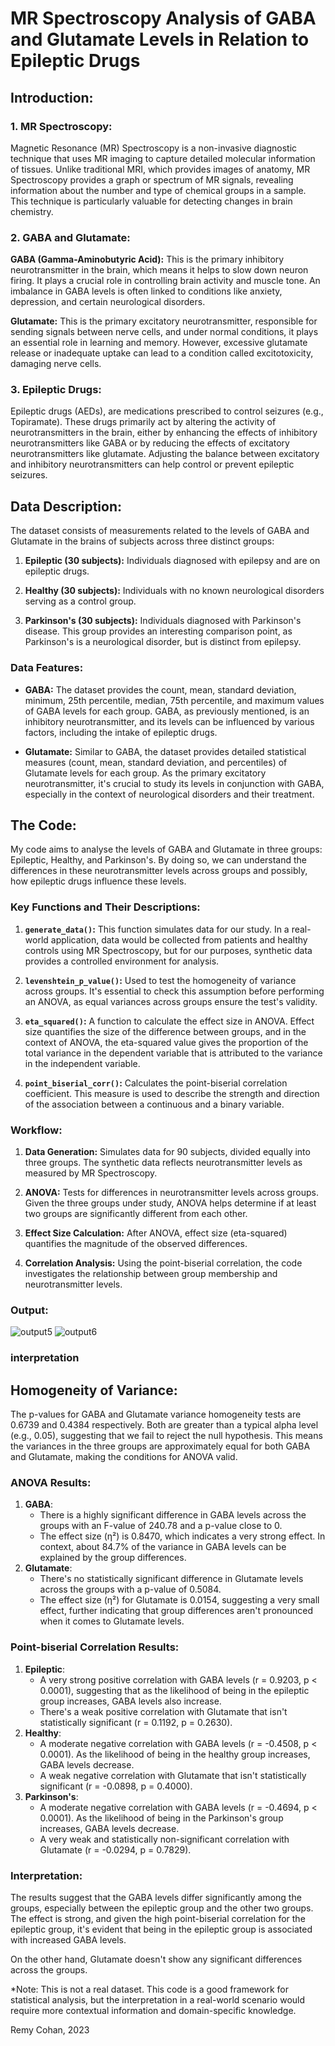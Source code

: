 
# MR Spectroscopy Analysis of GABA and Glutamate Levels in Relation to Epileptic Drugs

## Introduction:

### 1. MR Spectroscopy:
Magnetic Resonance (MR) Spectroscopy is a non-invasive diagnostic technique that uses MR imaging to capture detailed molecular information of tissues. Unlike traditional MRI, which provides images of anatomy, MR Spectroscopy provides a graph or spectrum of MR signals, revealing information about the number and type of chemical groups in a sample. This technique is particularly valuable for detecting changes in brain chemistry.

### 2. GABA and Glutamate:
**GABA (Gamma-Aminobutyric Acid):** This is the primary inhibitory neurotransmitter in the brain, which means it helps to slow down neuron firing. It plays a crucial role in controlling brain activity and muscle tone. An imbalance in GABA levels is often linked to conditions like anxiety, depression, and certain neurological disorders.

**Glutamate:** This is the primary excitatory neurotransmitter, responsible for sending signals between nerve cells, and under normal conditions, it plays an essential role in learning and memory. However, excessive glutamate release or inadequate uptake can lead to a condition called excitotoxicity, damaging nerve cells.

### 3. Epileptic Drugs:
Epileptic drugs (AEDs), are medications prescribed to control seizures (e.g., Topiramate). These drugs primarily act by altering the activity of neurotransmitters in the brain, either by enhancing the effects of inhibitory neurotransmitters like GABA or by reducing the effects of excitatory neurotransmitters like glutamate. Adjusting the balance between excitatory and inhibitory neurotransmitters can help control or prevent epileptic seizures.


## Data Description:

The dataset consists of measurements related to the levels of GABA and Glutamate in the brains of subjects across three distinct groups:

1. **Epileptic (30 subjects):** Individuals diagnosed with epilepsy and are on epileptic drugs.

2. **Healthy (30 subjects):** Individuals with no known neurological disorders serving as a control group.

3. **Parkinson's (30 subjects):** Individuals diagnosed with Parkinson's disease. This group provides an interesting comparison point, as Parkinson's is a neurological disorder, but is distinct from epilepsy.

### Data Features:

- **GABA:** The dataset provides the count, mean, standard deviation, minimum, 25th percentile, median, 75th percentile, and maximum values of GABA levels for each group. GABA, as previously mentioned, is an inhibitory neurotransmitter, and its levels can be influenced by various factors, including the intake of epileptic drugs.

- **Glutamate:** Similar to GABA, the dataset provides detailed statistical measures (count, mean, standard deviation, and percentiles) of Glutamate levels for each group. As the primary excitatory neurotransmitter, it's crucial to study its levels in conjunction with GABA, especially in the context of neurological disorders and their treatment.


## The Code:

My code aims to analyse the levels of GABA and Glutamate in three groups: Epileptic, Healthy, and Parkinson's. By doing so, we can understand the differences in these neurotransmitter levels across groups and possibly, how epileptic drugs influence these levels.

### Key Functions and Their Descriptions:

1. **`generate_data()`:** This function simulates data for our study. In a real-world application, data would be collected from patients and healthy controls using MR Spectroscopy, but for our purposes, synthetic data provides a controlled environment for analysis.

2. **`levenshtein_p_value()`:** Used to test the homogeneity of variance across groups. It's essential to check this assumption before performing an ANOVA, as equal variances across groups ensure the test's validity.

3. **`eta_squared()`:** A function to calculate the effect size in ANOVA. Effect size quantifies the size of the difference between groups, and in the context of ANOVA, the eta-squared value gives the proportion of the total variance in the dependent variable that is attributed to the variance in the independent variable.

4. **`point_biserial_corr()`:** Calculates the point-biserial correlation coefficient. This measure is used to describe the strength and direction of the association between a continuous and a binary variable.

### Workflow:

1. **Data Generation:** Simulates data for 90 subjects, divided equally into three groups. The synthetic data reflects neurotransmitter levels as measured by MR Spectroscopy.
   
2. **ANOVA:** Tests for differences in neurotransmitter levels across groups. Given the three groups under study, ANOVA helps determine if at least two groups are significantly different from each other.

3. **Effect Size Calculation:** After ANOVA, effect size (eta-squared) quantifies the magnitude of the observed differences. 

4. **Correlation Analysis:** Using the point-biserial correlation, the code investigates the relationship between group membership and neurotransmitter levels.

### Output:

![output5](descriptive_boxplots.png)
![output6](correlations.png)

### interpretation

## Homogeneity of Variance:
The p-values for GABA and Glutamate variance homogeneity tests are 0.6739 and 0.4384 respectively. Both are greater than a typical alpha level (e.g., 0.05), suggesting that we fail to reject the null hypothesis. This means the variances in the three groups are approximately equal for both GABA and Glutamate, making the conditions for ANOVA valid.

### ANOVA Results:
1. **GABA**: 
   - There is a highly significant difference in GABA levels across the groups with an F-value of 240.78 and a p-value close to 0.
   - The effect size (η²) is 0.8470, which indicates a very strong effect. In context, about 84.7% of the variance in GABA levels can be explained by the group differences.
2. **Glutamate**: 
   - There's no statistically significant difference in Glutamate levels across the groups with a p-value of 0.5084. 
   - The effect size (η²) for Glutamate is 0.0154, suggesting a very small effect, further indicating that group differences aren't pronounced when it comes to Glutamate levels.

### Point-biserial Correlation Results:
1. **Epileptic**: 
   - A very strong positive correlation with GABA levels (r = 0.9203, p < 0.0001), suggesting that as the likelihood of being in the epileptic group increases, GABA levels also increase.
   - There's a weak positive correlation with Glutamate that isn't statistically significant (r = 0.1192, p = 0.2630).
2. **Healthy**: 
   - A moderate negative correlation with GABA levels (r = -0.4508, p < 0.0001). As the likelihood of being in the healthy group increases, GABA levels decrease.
   - A weak negative correlation with Glutamate that isn't statistically significant (r = -0.0898, p = 0.4000).
3. **Parkinson's**: 
   - A moderate negative correlation with GABA levels (r = -0.4694, p < 0.0001). As the likelihood of being in the Parkinson's group increases, GABA levels decrease.
   - A very weak and statistically non-significant correlation with Glutamate (r = -0.0294, p = 0.7829).

### Interpretation:
The results suggest that the GABA levels differ significantly among the groups, especially between the epileptic group and the other two groups. The effect is strong, and given the high point-biserial correlation for the epileptic group, it's evident that being in the epileptic group is associated with increased GABA levels.

On the other hand, Glutamate doesn't show any significant differences across the groups.

*Note: This is not a real dataset. This code is a good framework for statistical analysis, but the interpretation in a real-world scenario would require more contextual information and domain-specific knowledge.

Remy Cohan, 2023
